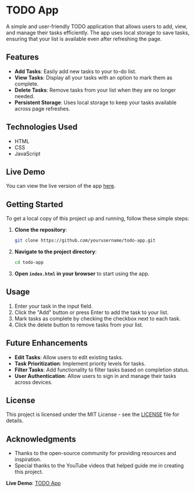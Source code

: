 # TODO App

A simple and user-friendly TODO application that allows users to add, view, and manage their tasks efficiently. The app uses local storage to save tasks, ensuring that your list is available even after refreshing the page.

## Features

- **Add Tasks**: Easily add new tasks to your to-do list.
- **View Tasks**: Display all your tasks with an option to mark them as complete.
- **Delete Tasks**: Remove tasks from your list when they are no longer needed.
- **Persistent Storage**: Uses local storage to keep your tasks available across page refreshes.

## Technologies Used

- HTML
- CSS
- JavaScript

  
## Live Demo

You can view the live version of the app [here](https://priyanshu-priya.github.io/TODO-APP/).


## Getting Started

To get a local copy of this project up and running, follow these simple steps:

1. **Clone the repository**:
   ```bash
   git clone https://github.com/yourusername/todo-app.git
   ```

2. **Navigate to the project directory**:
   ```bash
   cd todo-app
   ```

3. **Open `index.html` in your browser** to start using the app.

## Usage

1. Enter your task in the input field.
2. Click the "Add" button or press Enter to add the task to your list.
3. Mark tasks as complete by checking the checkbox next to each task.
4. Click the delete button to remove tasks from your list.

## Future Enhancements

- **Edit Tasks**: Allow users to edit existing tasks.
- **Task Prioritization**: Implement priority levels for tasks.
- **Filter Tasks**: Add functionality to filter tasks based on completion status.
- **User Authentication**: Allow users to sign in and manage their tasks across devices.

## License

This project is licensed under the MIT License - see the [LICENSE](LICENSE) file for details.

## Acknowledgments

- Thanks to the open-source community for providing resources and inspiration.
- Special thanks to the YouTube videos that helped guide me in creating this project.

**Live Demo**: [TODO App](https://priyanshu-priya.github.io/TODO-APP/)
